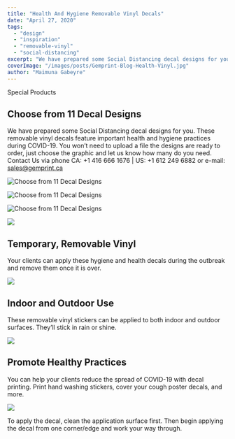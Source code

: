 ```yaml
---
title: "Health And Hygiene Removable Vinyl Decals"
date: "April 27, 2020"
tags:
  - "design"
  - "inspiration"
  - "removable-vinyl"
  - "social-distancing"
excerpt: "We have prepared some Social Distancing decal designs for you. These removable vinyl decals feature important health and hygiene practices during COVID-19."
coverImage: "/images/posts/Gemprint-Blog-Health-Vinyl.jpg"
author: "Maimuna Gabeyre"
---
```


Special Products

## Choose from 11 Decal Designs

We have prepared some Social Distancing decal designs for you. These removable vinyl decals feature important health and hygiene practices during COVID-19. You won’t need to upload a file the designs are ready to order, just choose the graphic and let us know how many do you need. Contact Us via phone CA: +1 416 666 1676 | US: +1 612 249 6882 or e-mail: [sales@gemprint.ca](mailto:sales@gemprint.ca)

![Choose from 11 Decal Designs](images/covid-decal-one-3-1024x441.png)

![Choose from 11 Decal Designs](images/covid-decal-two-new-five-3-1024x365.png)

![Choose from 11 Decal Designs](images/covid-decal-three-5-1024x380.png)

![](images/covid-decal-four-1-300x204.png)

## Temporary, Removable Vinyl

Your clients can apply these hygiene and health decals during the outbreak and remove them once it is over.

![](images/covid-decal-five-1-300x203.png)

## Indoor and Outdoor Use

These removable vinyl stickers can be applied to both indoor and outdoor surfaces. They’ll stick in rain or shine.

![](images/covid-decal-six-1-300x203.png)

## Promote Healthy Practices

You can help your clients reduce the spread of COVID-19 with decal printing. Print hand washing stickers, cover your cough poster decals, and more.

![](images/file-prep-icon.png)

To apply the decal, clean the application surface first. Then begin applying the decal from one corner/edge and work your way through.
